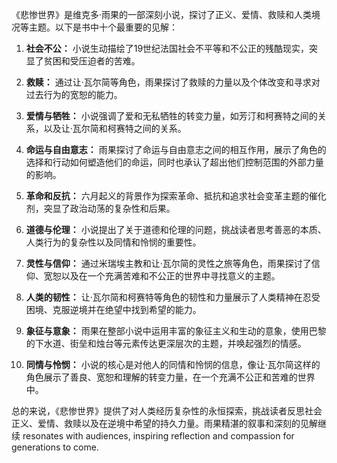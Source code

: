 《悲惨世界》是维克多·雨果的一部深刻小说，探讨了正义、爱情、救赎和人类境况等主题。以下是书中十个最重要的见解：

1. **社会不公：** 小说生动描绘了19世纪法国社会不平等和不公正的残酷现实，突显了贫困和受压迫者的苦难。

2. **救赎：** 通过让·瓦尔简等角色，雨果探讨了救赎的力量以及个体改变和寻求对过去行为的宽恕的能力。

3. **爱情与牺牲：** 小说强调了爱和无私牺牲的转变力量，如芳汀和柯赛特之间的关系，以及让·瓦尔简和柯赛特之间的关系。

4. **命运与自由意志：** 雨果探讨了命运与自由意志之间的相互作用，展示了角色的选择和行动如何塑造他们的命运，同时也承认了超出他们控制范围的外部力量的影响。

5. **革命和反抗：** 六月起义的背景作为探索革命、抵抗和追求社会变革主题的催化剂，突显了政治动荡的复杂性和后果。

6. **道德与伦理：** 小说提出了关于道德和伦理的问题，挑战读者思考善恶的本质、人类行为的复杂性以及同情和怜悯的重要性。

7. **灵性与信仰：** 通过米瑞埃主教和让·瓦尔简的灵性之旅等角色，雨果探讨了信仰、宽恕以及在一个充满苦难和不公正的世界中寻找意义的主题。

8. **人类的韧性：** 让·瓦尔简和柯赛特等角色的韧性和力量展示了人类精神在忍受困境、克服逆境并在绝望中找到希望的能力。

9. **象征与意象：** 雨果在整部小说中运用丰富的象征主义和生动的意象，使用巴黎的下水道、街垒和烛台等元素传达更深层次的主题，并唤起强烈的情感。

10. **同情与怜悯：** 小说的核心是对他人的同情和怜悯的信息，像让·瓦尔简这样的角色展示了善良、宽恕和理解的转变力量，在一个充满不公正和苦难的世界中。

总的来说，《悲惨世界》提供了对人类经历复杂性的永恒探索，挑战读者反思社会正义、爱情、救赎以及在逆境中希望的持久力量。雨果精湛的叙事和深刻的见解继续 resonates with audiences, inspiring reflection and compassion for generations to come.
